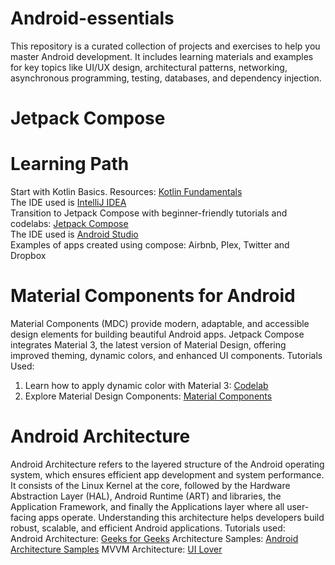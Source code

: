 # Android-essentials
This repository is a curated collection of projects and exercises to help you master Android development. It includes learning materials and examples for key topics like UI/UX design, architectural patterns, networking, asynchronous programming, testing, databases, and dependency injection.<br>
# Jetpack Compose <br>
# Learning Path <br>
Start with Kotlin Basics. Resources: <a href="https://developer.android.com/courses/pathways/android-basics-compose-unit-2-pathway-1?_gl=1*v9q39x*_up*MQ..*_ga*NTg0MTQxNzY0LjE3MzU5MjkwMDA.*_ga_6HH9YJMN9M*MTczNTkyOTAwMC4xLjAuMTczNTkyOTAwMC4wLjAuMTYyNDM4OTY1OQ..">Kotlin Fundamentals</a><br>
The IDE used is <a href="https://www.jetbrains.com/idea/download/?section=windows"> IntelliJ IDEA</a><br>
Transition to Jetpack Compose with beginner-friendly tutorials and codelabs: <a href="https://developer.android.com/compose">Jetpack Compose</a><br>
The IDE used is <a href="https://developer.android.com/studio">Android Studio</a><br>
Examples of apps created using compose: Airbnb, Plex, Twitter and Dropbox
# Material Components for Android <br>
Material Components (MDC) provide modern, adaptable, and accessible design elements for building beautiful Android apps. Jetpack Compose integrates Material 3, the latest version of Material Design, offering improved theming, dynamic colors, and enhanced UI components.
Tutorials Used: <br>
1. Learn how to apply dynamic color with Material 3: <a href="https://codelabs.developers.google.com/codelabs/apply-dynamic-color#0">Codelab</a> <br>
2. Explore Material Design Components: <a href="https://developer.android.com/design/ui/mobile/guides/components/material-overview">Material Components</a>
# Android Architecture
Android Architecture refers to the layered structure of the Android operating system, which ensures efficient app development and system performance. It consists of the Linux Kernel at the core, followed by the Hardware Abstraction Layer (HAL), Android Runtime (ART) and libraries, the Application Framework, and finally the Applications layer where all user-facing apps operate. Understanding this architecture helps developers build robust, scalable, and efficient Android applications.
Tutorials used: <br>
Android Architecture: <a href="https://www.geeksforgeeks.org/android-architecture/">Geeks for Geeks</a>
Architecture Samples: <a href="https://github.com/android/architecture-samples">Android Architecture Samples</a>
MVVM Architecture: <a href="https://www.youtube.com/watch?v=XOmRT6x20RE">UI Lover</a>

